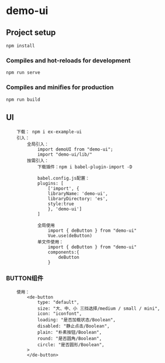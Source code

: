 # demo-ui

## Project setup
```
npm install
```

### Compiles and hot-reloads for development
```
npm run serve
```

### Compiles and minifies for production
```
npm run build
```

<!-- ### Lints and fixes files
```
npm run lint
``` -->
## UI
```
    下载： npm i ex-example-ui
    引入：
        全局引入：
            import demoUI from "demo-ui";
            import "demo-ui/lib/"
        按需引入：
            下载插件：npm i babel-plugin-import -D

            babel.config.js配置：
            plugins: [
                ['import', {
                libraryName: 'demo-ui',
                libraryDirectory: 'es',
                style:true
                }, 'demo-ui']
            ]

            全局使用
                import { deButton } from "demo-ui"
                Vue.use(deButton)
            单文件使用：
                import { deButton } from "demo-ui"
                components:{
                    deButton
                }
```
### BUTTON组件
```
    使用：    
        <de-button
            type: "default",
            size: "大、中、小 三挡选择/medium / small / mini",
            icon: "iconfont",
            loading: "是否加载状态/Boolean",
            disabled: "静止点击/Boolean",
            plain: "朴素按钮/Boolean",
            round: "是否圆角/Boolean",
            circle: "是否圆形/Boolean",
        >
        </de-button>
```      
    
    
    
    
    
    
    
